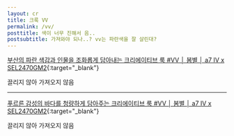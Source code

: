 ```yaml
---
layout: cr
title: 크룩 VV
permalink: /vv/
posttitle: 색이 너무 진해서 음..
postsubtitle: 가져와야 되나..? vv는 파란색을 잘 살린대?
---
```


[부산의 파란 색감과 인물을 조화롭게 담아내는 크리에이티브 룩 #VV │ 봄별 │ a7 Ⅳ x SEL2470GM2][봄별1링크]{:target="_blank"}

끌리지 않아 가져오지 않음

[봄별1링크]: https://youtu.be/cvz_xJ-GgS4

---

[푸르른 감성의 바다를 청량하게 담아주는 크리에이티브 룩 #VV │ 봄별 │ a7 Ⅳ x SEL2470GM2][봄별2링크]{:target="_blank"}

끌리지 않아 가져오지 않음

[봄별2링크]: https://youtu.be/rO8y8sMUkAU
